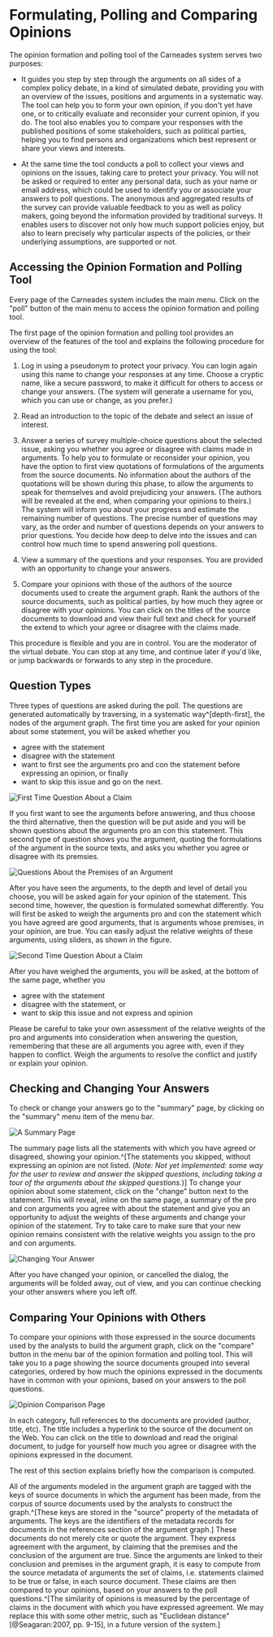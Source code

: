
# Formulating, Polling and Comparing Opinions

The opinion formation and polling tool of the Carneades system  serves two purposes:

- It guides you step by step through the arguments on all sides of a
complex policy debate, in a kind of simulated debate, providing you with an overview of the issues, positions and arguments in a systematic way. The tool can help you to form your own opinion, if you don't yet have one, or to critically evaluate and reconsider your current opinion, if you do. The tool also enables you to compare your responses with the published positions of some stakeholders, such as political parties, helping you to find persons and organizations which best represent or share your views and interests.

- At the same time the tool conducts a poll to collect your views and opinions on the issues, taking care to protect your privacy. You will not be asked or required to enter any personal data, such as your name or email address, which could be used to identify you or associate your answers to poll questions. The anonymous and aggregated results of the survey can provide valuable feedback to you as well as policy makers, going beyond the information provided by traditional surveys. It enables users to discover not only how much support policies enjoy, but also to learn precisely why particular aspects of the policies, or their underlying assumptions, are supported or not.

## Accessing the Opinion Formation and Polling Tool

Every page of the Carneades system includes the main menu. Click on the "poll" button of the main menu to access the opinion formation and polling tool. 

The first page of the opinion formation and polling tool provides an overview of the features of the tool and explains the following procedure for using the tool:

1. Log in using a pseudonym to protect your privacy. You can login again using this name to change your responses at any time. Choose  a cryptic name, like a secure password, to make it difficult for others to access or change your answers. (The system will generate a username for you, which you can use or change, as you prefer.)
	    
2. Read an introduction to the topic of the debate and select an issue of interest.
		
3. Answer a series of survey multiple-choice questions about the selected issue, asking you whether you agree or disagree with claims made in arguments. To help you to formulate or reconsider your opinion, you have the option to first view quotations of formulations of the arguments from the source documents. No information about the authors of the quotations will be shown during this phase, to allow the arguments to speak for themselves and avoid prejudicing your answers. (The authors will be revealed at the end, when comparing your opinions to theirs.) The system will inform you about your progress and estimate the remaining number of questions. The precise number of questions may vary, as the order and number of questions depends on your answers to prior questions. You decide how deep to delve into the issues and can control how much time to spend answering poll questions. 
		
4. View a summary of the questions and your responses. You are provided with an opportunity to change your answers.
		
5. Compare your opinions with those of the authors of the source documents used to create the argument graph. Rank the authors of the source documents, such as political parties, by how much they agree or disagree with your opinions. You can click on the titles of the source documents to download and view their full text and check for yourself the extend to which your agree or disagree with the claims made.

This procedure is flexible and you are in control. You are the moderator of the virtual debate. You can stop at any time, and continue later if you'd like, or jump backwards or forwards to any step in the procedure.  


## Question Types

Three types of questions are asked during the poll. The questions are generated automatically by traversing, in a systematic way^[depth-first], the nodes of the argument graph. The first time you are asked for your opinion about some statement, you will be asked whether you 

- agree with the statement
- disagree with the statement
- want to first see the arguments pro and con the statement before expressing an opinion, or finally
- want to skip this issue and go on the next.

![First Time Question About a Claim](figs/ofpt1.png)

If you first want to see the arguments before answering, and thus choose the third alternative, then the question will be put aside and you will be shown questions about the arguments pro an con this statement. This second type of question shows you the argument, quoting the formulations of the argument in the source texts, and asks you whether you agree or disagree with its premsies.

![Questions About the Premises of an Argument](figs/ofpt2.png)

After you have seen the arguments, to the depth and level of detail you choose, you will be asked again for your opinion of the statement. This second time, however, the question is formulated somewhat differently. You will first be asked to weigh the arguments pro and con the statement which you have agreed are good  arguments, that is arguments whose premises, in your opinion, are true. You can easily adjust the relative weights of these arguments, using sliders, as shown in the figure. 

![Second Time Question About a Claim](figs/ofpt3.png)

After you have weighed the arguments, you will be asked, at the bottom of the same page, whether you

- agree with the statement
- disagree with the statement, or
- want to skip this issue and not express and opinion

Please be careful to take your own assessment of the relative weights of the pro and arguments into consideration when answering the question, remembering that these are all arguments you agree with, even if they happen to conflict. Weigh the arguments to resolve the conflict and justify or explain your opinion.

## Checking and Changing Your Answers

To check or change your answers go to the "summary" page, by clicking on the "summary" menu item of the menu bar. 

![A Summary Page](figs/ofpt4.png)

The summary page lists all the statements with which you have agreed or disagreed, showing your opinion.^[The statements you skipped, without expressing an opinion are not listed. (*Note: Not yet implemented: some way for the user to review and answer the skipped questions, including taking a tour of the arguments about the skipped questions.*)]  To change your opinion about some statement, click on the "change" button next to the statement.  This will reveal, inline on the same page, a summary of the pro and con arguments you agree with about the statement and give you an opportunity to adjust the weights of these arguments and change your opinion of the statement. Try to take care to make sure that your new opinion remains consistent with the relative weights you assign to the pro and con arguments. 

![Changing Your Answer](figs/ofpt5.png)

After you have changed your opinion, or cancelled the dialog, the arguments will be folded away, out of view, and you can continue checking your other answers where you left off.  

## Comparing Your Opinions with Others

To compare your opinions with those expressed in the source documents used by the analysts to build the argument graph, click on the "compare" button in the menu bar of the opinion formation and polling tool. This will take you to a page showing the source documents grouped into several categories, ordered by how much the  opinions expressed in the documents have in common with your opinions, based on your answers to the poll questions. 

![Opinion Comparison Page](figs/ofpt6.png)

In each category, full references to the documents are provided (author, title, etc).  The title includes a hyperlink to the source of the document on the Web. You can click on the title to download and read the original document, to judge for yourself how much you agree or disagree with the opinions expressed in the document.   

The rest of this section explains briefly how the comparison is computed. 

All of the arguments modeled in the argument graph are tagged with the keys of source documents in which the argument has been made, from the corpus of source documents used by the analysts to construct the graph.^[These keys are stored in the "source" property of the metadata of arguments. The keys are the identifiers of the metadata records for documents in the references section of the argument graph.] These documents do not merely cite or quote the argument. They express agreement with the argument, by claiming that the premises and the conclusion of the argument are true. Since the arguments are linked to their conclusion and premises in the argument graph, it is easy to compute from the source metadata of arguments the set of claims, i.e. statements claimed to be true or false, in each source document. These claims are then compared to your opinions, based on your answers to the poll questions.^[The similarity of opinions is measured by the percentage of claims in the document with which you have expressed agreement. We may replace this with some other  metric, such as "Euclidean distance" [@Seagaran:2007, pp. 9-15], in a future version of the system.]















